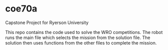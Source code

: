 # coe70a
Capstone Project for Ryerson University

This repo contains the code used to solve the WRO competitions. 
The robot runs the main file which selects the mission from the solution file. The solution then uses functions from the other files to complete the mission.
